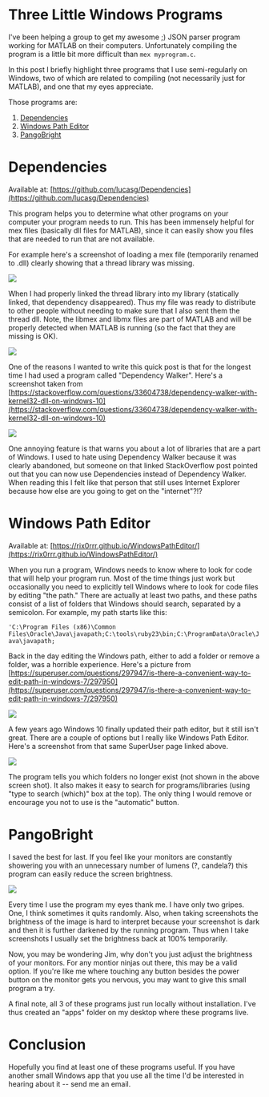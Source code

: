 # Three Little Windows Programs #

I've been helping a group to get my awesome ;) JSON parser program working for MATLAB on their computers. Unfortunately compiling the program is a little bit more difficult than `mex myprogram.c`. 

In this post I briefly highlight three programs that I use semi-regularly on Windows, two of which are related to compiling (not necessarily just for MATLAB), and one that my eyes appreciate.

Those programs are:
1. [Dependencies](https://github.com/lucasg/Dependencies)
2. [Windows Path Editor](https://rix0rrr.github.io/WindowsPathEditor/)
3. [PangoBright](https://www.pangobright.com/)

# Dependencies #

Available at: [https://github.com/lucasg/Dependencies](https://github.com/lucasg/Dependencies)

This program helps you to determine what other programs on your computer your program needs to run. This has been immensely helpful for mex files (basically dll files for MATLAB), since it can easily show you files that are needed to run that are not available.

For example here's a screenshot of loading a mex file (temporarily renamed to .dll) clearly showing that a thread library was missing.

<img src="screen_01__turtle_json.png">

When I had properly linked the thread library into my library (statically linked, that dependency disappeared). Thus my file was ready to distribute to other people without needing to make sure that I also sent them the thread dll. Note, the libmex and libmx files are part of MATLAB and will be properly detected when MATLAB is running (so the fact that they are missing is OK).

<img src="screen_05_good.png">

One of the reasons I wanted to write this quick post is that for the longest time I had used a program called "Dependency Walker". Here's a screenshot taken from [https://stackoverflow.com/questions/33604738/dependency-walker-with-kernel32-dll-on-windows-10](https://stackoverflow.com/questions/33604738/dependency-walker-with-kernel32-dll-on-windows-10)

<img src="HsqV3.png">

One annoying feature is that warns you about a lot of libraries that are a part of Windows. I used to hate using Dependency Walker because it was clearly abandoned, but someone on that linked StackOverflow post pointed out that you can now use Dependencies instead of Dependency Walker. When reading this I felt like that person that still uses Internet Explorer because how else are you going to get on the "internet"?!?

# Windows Path Editor #

Available at: [https://rix0rrr.github.io/WindowsPathEditor/](https://rix0rrr.github.io/WindowsPathEditor/)

When you run a program, Windows needs to know where to look for code that will help your program run. Most of the time things just work but occasionally you need to explicitly tell Windows where to look for code files by editing "the path." There are actually at least two paths, and these paths consist of a list of folders that Windows should search, separated by a semicolon. For example, my path starts like this:

`'C:\Program Files (x86)\Common Files\Oracle\Java\javapath;C:\tools\ruby23\bin;C:\ProgramData\Oracle\Java\javapath;`

Back in the day editing the Windows path, either to add a folder or remove a folder, was a horrible experience. Here's a picture from [https://superuser.com/questions/297947/is-there-a-convenient-way-to-edit-path-in-windows-7/297950](https://superuser.com/questions/297947/is-there-a-convenient-way-to-edit-path-in-windows-7/297950)

<img src="1o69d.png">

A few years ago Windows 10 finally updated their path editor, but it still isn't great. There are a couple of options but I really like Windows Path Editor. Here's a screenshot from that same SuperUser page linked above.

<img src="winpatheditor.png">

The program tells you which folders no longer exist (not shown in the above screen shot). It also makes it easy to search for programs/libraries (using "type to search (which)" box at the top). The only thing I would remove or encourage you not to use is the "automatic" button.

# PangoBright #

I saved the best for last. If you feel like your monitors are constantly showering you with an unnecessary number of lumens (?, candela?) this program can easily reduce the screen brightness. 

<img src="pango1.png">

Every time I use the program my eyes thank me. I have only two gripes. One, I think sometimes it quits randomly. Also, when taking screenshots the brightness of the image is hard to interpret because your screenshot is dark and then it is further darkened by the running program. Thus when I take screenshots I usually set the brightness back at 100% temporarily.

Now, you may be wondering Jim, why don't you just adjust the brightness of your monitors. For any montior ninjas out there, this may be a valid option. If you're like me where touching any button besides the power button on the monitor gets you nervous, you may want to give this small program a try.

A final note, all 3 of these programs just run locally without installation. I've thus created an "apps" folder on my desktop where these programs live.

# Conclusion #

Hopefully you find at least one of these programs useful. If you have another small Windows app that you use all the time I'd be interested in hearing about it -- send me an email. 


